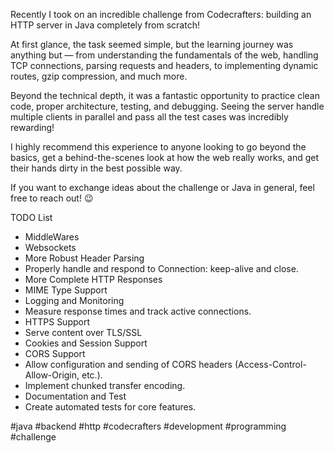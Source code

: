 Recently I took on an incredible challenge from Codecrafters: building an HTTP server in Java completely from scratch!

At first glance, the task seemed simple, but the learning journey was anything but — from understanding the fundamentals of the web, handling TCP connections, parsing requests and headers, to implementing dynamic routes, gzip compression, and much more.

Beyond the technical depth, it was a fantastic opportunity to practice clean code, proper architecture, testing, and debugging. Seeing the server handle multiple clients in parallel and pass all the test cases was incredibly rewarding!

I highly recommend this experience to anyone looking to go beyond the basics, get a behind-the-scenes look at how the web really works, and get their hands dirty in the best possible way.

If you want to exchange ideas about the challenge or Java in general, feel free to reach out! 😉


TODO List
- MiddleWares
- Websockets
- More Robust Header Parsing
- Properly handle and respond to Connection: keep-alive and close.
- More Complete HTTP Responses
- MIME Type Support
- Logging and Monitoring
- Measure response times and track active connections.
- HTTPS Support
- Serve content over TLS/SSL
- Cookies and Session Support
- CORS Support
- Allow configuration and sending of CORS headers (Access-Control-Allow-Origin, etc.).
- Implement chunked transfer encoding.
- Documentation and Test
- Create automated tests for core features.

#java #backend #http #codecrafters #development #programming #challenge
